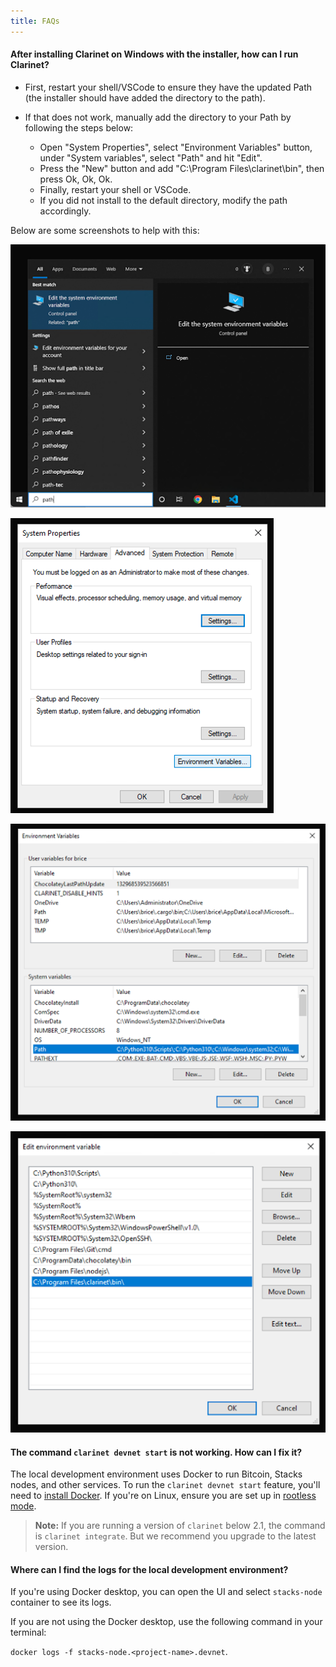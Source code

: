 ```yaml
---
title: FAQs
---
```


#### **After installing Clarinet on Windows with the installer, how can I run Clarinet?**

- First, restart your shell/VSCode to ensure they have the updated Path (the installer should have added the directory to the path).
- If that does not work, manually add the directory to your Path by following the steps below:

  - Open "System Properties", select "Environment Variables" button, under "System variables", select "Path" and hit "Edit".
  - Press the "New" button and add "C:\Program Files\clarinet\bin", then press Ok, Ok, Ok.
  - Finally, restart your shell or VSCode.
  - If you did not install to the default directory, modify the path accordingly.

Below are some screenshots to help with this:

![FAQ - 2](images/clarinet-faq-1.png)

![FAQ - 2](images/clarinet-faq-2.png)

![FAQ - 2](images/clarinet-faq-3.png)

![FAQ - 2](images/clarinet-faq-4.png)

#### **The command `clarinet devnet start` is not working. How can I fix it?**

The local development environment uses Docker to run Bitcoin, Stacks nodes, and other services. To run the `clarinet devnet start` feature, you'll need to [install Docker](https://docs.docker.com/get-docker/). If you're on Linux, ensure you are set up in [rootless mode](https://docs.docker.com/engine/security/rootless/).

> **Note:** If you are running a version of `clarinet` below 2.1, the command is `clarinet integrate`. But we recommend you upgrade to the latest version.

#### **Where can I find the logs for the local development environment?**

If you're using Docker desktop, you can open the UI and select `stacks-node` container to see its logs.

If you are not using the Docker desktop, use the following command in your terminal:

`docker logs -f stacks-node.<project-name>.devnet`.
